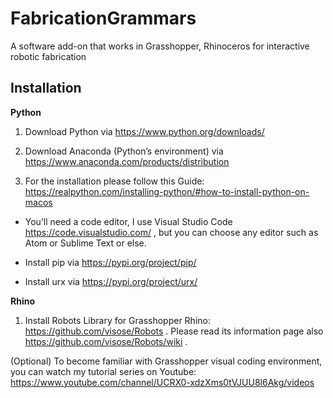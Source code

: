 # FabricationGrammars
A software add-on that works in Grasshopper, Rhinoceros for interactive robotic fabrication 

## Installation 
 
 **Python**
1. Download Python via https://www.python.org/downloads/

2. Download Anaconda (Python’s environment) via https://www.anaconda.com/products/distribution

3. For the installation please follow this Guide: https://realpython.com/installing-python/#how-to-install-python-on-macos
  
  - You’ll need a code editor, I use Visual Studio Code https://code.visualstudio.com/ , but you can choose any editor such as  Atom or Sublime Text or else.
  
  - Install pip via https://pypi.org/project/pip/
  
  - Install urx via https://pypi.org/project/urx/
 
**Rhino**

1. Install Robots Library for Grasshopper Rhino: https://github.com/visose/Robots . Please read its information page also https://github.com/visose/Robots/wiki .

(Optional) To become familiar with Grasshopper visual coding environment, you can watch my tutorial series on Youtube: https://www.youtube.com/channel/UCRX0-xdzXms0tVJUU8l6Akg/videos
